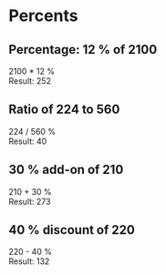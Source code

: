 # Percents

## Percentage: 12 % of 2100
2100 * 12 %<br>
Result: 252

## Ratio of 224 to 560
224 / 560 %<br>
Result: 40

## 30 % add-on of 210
210 + 30 %<br>
Result: 273

## 40 % discount of 220
220 - 40 %<br>
Result: 132